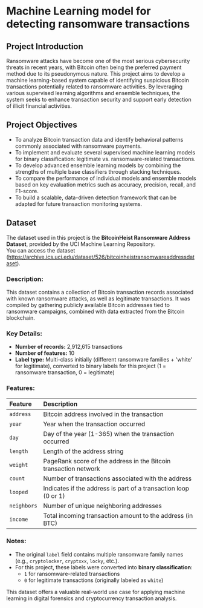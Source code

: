 # Machine Learning model for detecting ransomware transactions

## Project Introduction
Ransomware attacks have become one of the most serious cybersecurity threats in recent years, with Bitcoin often being the preferred payment method due to its pseudonymous nature. This project aims to develop a machine learning-based system capable of identifying suspicious Bitcoin transactions potentially related to ransomware activities. By leveraging various supervised learning algorithms and ensemble techniques, the system seeks to enhance transaction security and support early detection of illicit financial activities.

## Project Objectives
- To analyze Bitcoin transaction data and identify behavioral patterns commonly associated with ransomware payments.
- To implement and evaluate several supervised machine learning models for binary classification: legitimate vs. ransomware-related transactions.
- To develop advanced ensemble learning models by combining the strengths of multiple base classifiers through stacking techniques.
- To compare the performance of individual models and ensemble models based on key evaluation metrics such as accuracy, precision, recall, and F1-score.
- To build a scalable, data-driven detection framework that can be adapted for future transaction monitoring systems.

## Dataset
The dataset used in this project is the **BitcoinHeist Ransomware Address Dataset**, provided by the UCI Machine Learning Repository.  
You can access the dataset (https://archive.ics.uci.edu/dataset/526/bitcoinheistransomwareaddressdataset).

### Description:
This dataset contains a collection of Bitcoin transaction records associated with known ransomware attacks, as well as legitimate transactions. It was compiled by gathering publicly available Bitcoin addresses tied to ransomware campaigns, combined with data extracted from the Bitcoin blockchain.

### Key Details:
- **Number of records:** 2,912,615 transactions  
- **Number of features:** 10  
- **Label type:** Multi-class initially (different ransomware families + 'white' for legitimate), converted to binary labels for this project (1 = ransomware transaction, 0 = legitimate)

### Features:
| Feature             | Description                                                          |
|:--------------------|:---------------------------------------------------------------------|
| `address`            | Bitcoin address involved in the transaction                          |
| `year`               | Year when the transaction occurred                                   |
| `day`                | Day of the year (1-365) when the transaction occurred                |
| `length`             | Length of the address string                                         |
| `weight`             | PageRank score of the address in the Bitcoin transaction network     |
| `count`              | Number of transactions associated with the address                  |
| `looped`             | Indicates if the address is part of a transaction loop (0 or 1)      |
| `neighbors`          | Number of unique neighboring addresses                               |
| `income`             | Total incoming transaction amount to the address (in BTC)            |

### Notes:
- The original `label` field contains multiple ransomware family names (e.g., `cryptolocker`, `cryptxxx`, `locky`, etc.).  
- For this project, these labels were converted into **binary classification**:
  - `1` for ransomware-related transactions  
  - `0` for legitimate transactions (originally labeled as `white`)

This dataset offers a valuable real-world use case for applying machine learning in digital forensics and cryptocurrency transaction analysis.
